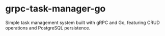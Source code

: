 # grpc-task-manager-go

Simple task management system built with gRPC and Go, featuring CRUD operations and PostgreSQL persistence.
